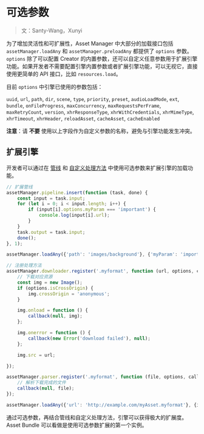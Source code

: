 # 可选参数

> 文：Santy-Wang，Xunyi

为了增加灵活性和可扩展性，Asset Manager 中大部分的加载接口包括 `assetManager.loadAny` 和 `assetManager.preloadAny` 都提供了 `options` 参数。`options` 除了可以配置 Creator 的内置参数，还可以自定义任意参数用于扩展引擎功能。如果开发者不需要配置引擎内置参数或者扩展引擎功能，可以无视它，直接使用更简单的 API 接口，比如 `resources.load`。

目前 `options` 中引擎已使用的参数包括：

`uuid`, `url`, `path`, `dir`, `scene`, `type`, `priority`, `preset`, `audioLoadMode`, `ext`,
`bundle`, `onFileProgress`, `maxConcurrency`, `maxRequestsPerFrame`, `maxRetryCount`, `version`, `xhrResponseType`,
`xhrWithCredentials`, `xhrMimeType`, `xhrTimeout`, `xhrHeader`, `reloadAsset`, `cacheAsset`, `cacheEnabled`

**注意**：请 **不要** 使用以上字段作为自定义参数的名称，避免与引擎功能发生冲突。

## 扩展引擎

开发者可以通过在 [管线](pipeline-task.md) 和 [自定义处理方法](downloader-parser.md#%E8%87%AA%E5%AE%9A%E4%B9%89%E5%A4%84%E7%90%86%E6%96%B9%E6%B3%95) 中使用可选参数来扩展引擎的加载功能。

```typescript
// 扩展管线
assetManager.pipeline.insert(function (task, done) {
    const input = task.input;
    for (let i = 0; i < input.length; i++) {
        if (input[i].options.myParam === 'important') {
            console.log(input[i].url);
        }
    }
    task.output = task.input;
    done();
}, 1);

assetManager.loadAny({'path': 'images/background'}, {'myParam': 'important'}, callback);

// 注册处理方法
assetManager.downloader.register('.myformat', function (url, options, callback) {
    // 下载对应资源
    const img = new Image();
    if (options.isCrossOrigin) {
        img.crossOrigin = 'anonymous';
    }

    img.onload = function () {
        callback(null, img);
    };

    img.onerror = function () {
        callback(new Error('download failed'), null);
    };

    img.src = url;

});

assetManager.parser.register('.myformat', function (file, options, callback) {
    // 解析下载完成的文件
    callback(null, file);
});

assetManager.loadAny({'url': 'http://example.com/myAsset.myformat'}, {isCrossOrigin: true}, callback);
```

通过可选参数，再结合管线和自定义处理方法，引擎可以获得极大的扩展度。Asset Bundle 可以看做是使用可选参数扩展的第一个实例。
